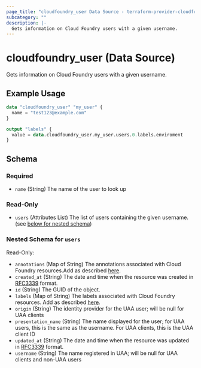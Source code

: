 ```yaml
---
page_title: "cloudfoundry_user Data Source - terraform-provider-cloudfoundry"
subcategory: ""
description: |-
  Gets information on Cloud Foundry users with a given username.
---
```


# cloudfoundry_user (Data Source)

Gets information on Cloud Foundry users with a given username.

## Example Usage

```terraform
data "cloudfoundry_user" "my_user" {
  name = "test123@example.com"
}

output "labels" {
  value = data.cloudfoundry_user.my_user.users.0.labels.enviroment
}
```

<!-- schema generated by tfplugindocs -->
## Schema

### Required

- `name` (String) The name of the user to look up

### Read-Only

- `users` (Attributes List) The list of users containing the given username. (see [below for nested schema](#nestedatt--users))

<a id="nestedatt--users"></a>
### Nested Schema for `users`

Read-Only:

- `annotations` (Map of String) The annotations associated with Cloud Foundry resources.Add as described [here](https://docs.cloudfoundry.org/adminguide/metadata.html#-view-metadata-for-an-object).
- `created_at` (String) The date and time when the resource was created in [RFC3339](https://www.ietf.org/rfc/rfc3339.txt) format.
- `id` (String) The GUID of the object.
- `labels` (Map of String) The labels associated with Cloud Foundry resources. Add as described [here](https://docs.cloudfoundry.org/adminguide/metadata.html#-view-metadata-for-an-object).
- `origin` (String) The identity provider for the UAA user; will be null for UAA clients
- `presentation_name` (String) The name displayed for the user; for UAA users, this is the same as the username. For UAA clients, this is the UAA client ID
- `updated_at` (String) The date and time when the resource was updated in [RFC3339](https://www.ietf.org/rfc/rfc3339.txt) format.
- `username` (String) The name registered in UAA; will be null for UAA clients and non-UAA users